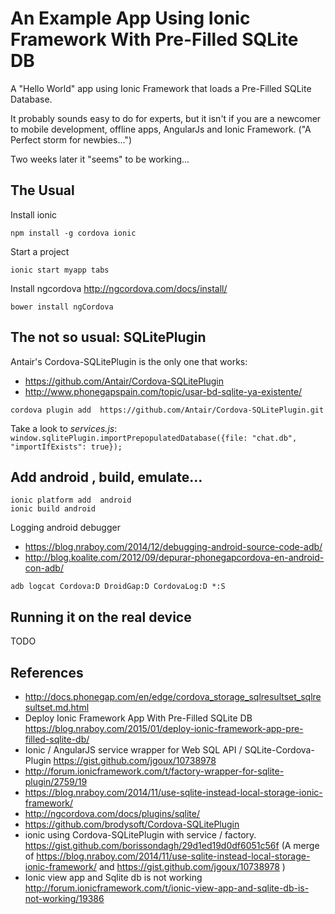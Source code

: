# An Example App Using Ionic Framework With Pre-Filled SQLite DB  


A "Hello World" app using Ionic Framework that loads a  Pre-Filled SQLite Database.

It probably sounds easy to do for experts,  but it isn't if you are a newcomer to mobile  development, offline apps, AngularJs and Ionic Framework. ("A Perfect storm for newbies...")

Two weeks later it "seems" to be working...


## The Usual


Install ionic

`npm install -g cordova ionic`

Start a project

`ionic start myapp tabs`

Install ngcordova http://ngcordova.com/docs/install/

`bower install ngCordova`


##  The not so usual: SQLitePlugin

Antair's Cordova-SQLitePlugin is the only one that works: 

* https://github.com/Antair/Cordova-SQLitePlugin
* http://www.phonegapspain.com/topic/usar-bd-sqlite-ya-existente/

`cordova plugin add  https://github.com/Antair/Cordova-SQLitePlugin.git`

Take a look to _services.js_:
`window.sqlitePlugin.importPrepopulatedDatabase({file: "chat.db", "importIfExists": true});`


## Add android , build,  emulate...


```
ionic platform add  android
ionic build android 
```

Logging android debugger
* https://blog.nraboy.com/2014/12/debugging-android-source-code-adb/
* http://blog.koalite.com/2012/09/depurar-phonegapcordova-en-android-con-adb/

`adb logcat Cordova:D DroidGap:D CordovaLog:D *:S`

## Running it on the real device

TODO


## References 

* http://docs.phonegap.com/en/edge/cordova_storage_sqlresultset_sqlresultset.md.html
* Deploy Ionic Framework App With Pre-Filled SQLite DB  https://blog.nraboy.com/2015/01/deploy-ionic-framework-app-pre-filled-sqlite-db/
* Ionic / AngularJS service wrapper for Web SQL API / SQLite-Cordova-Plugin  https://gist.github.com/jgoux/10738978
* http://forum.ionicframework.com/t/factory-wrapper-for-sqlite-plugin/2759/19
* https://blog.nraboy.com/2014/11/use-sqlite-instead-local-storage-ionic-framework/
* http://ngcordova.com/docs/plugins/sqlite/
* https://github.com/brodysoft/Cordova-SQLitePlugin
* ionic using Cordova-SQLitePlugin with service / factory. https://gist.github.com/borissondagh/29d1ed19d0df6051c56f  (A merge of https://blog.nraboy.com/2014/11/use-sqlite-instead-local-storage-ionic-framework/  and https://gist.github.com/jgoux/10738978 )
* Ionic view app and Sqlite db is not working   http://forum.ionicframework.com/t/ionic-view-app-and-sqlite-db-is-not-working/19386



